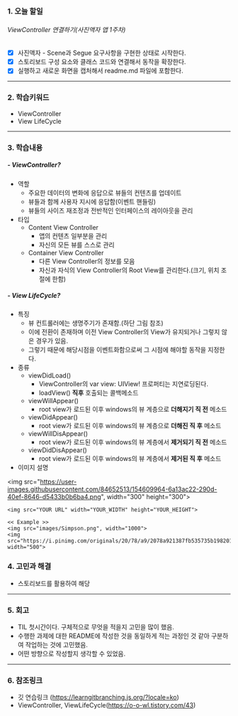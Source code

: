 
### 1. 오늘 할일 

###### ViewController 연결하기(사진액자 앱 1주차)

- [x] 사진액자 - Scene과 Segue 요구사항을 구현한 상태로 시작한다.
- [x] 스토리보드 구성 요소와 클래스 코드와 연결해서 동작을 확장한다.
- [x] 실행하고 새로운 화면을 캡처해서 readme.md 파일에 포함한다.

------

### 2. 학습키워드 

- ViewController
- View LifeCycle

------

### 3. 학습내용 

##### - ViewController?

- 역할
  - 주요한 데이터의 변화에 응답으로 뷰들의 컨텐츠를 업데이트
  - 뷰들과 함께 사용자 지시에 응답함(이벤트 핸들링)
  - 뷰들의 사이즈 재조정과 전반적인 인터페이스의 레이아웃을 관리
- 타입
  - Content View Controller
    - 앱의 컨텐츠 일부분을 관리
    - 자신의 모든 뷰를 스스로 관리
  - Container View Controller
    - 다른 View Controller의 정보를 모음
    - 자신과 자식의 View Controller의 Root View를 관리한다.(크기, 위치 조절에 한함)

##### - View LifeCycle?

- 특징
  - 뷰 컨트롤러에는 생명주기가 존재함.(하단 그림 참조)
  - 이에 전환이 존재하며 이전 View Controller의 View가 유지되거나 그렇지 않은 경우가 있음.
  - 그렇기 때문에 해당시점을 이벤트화함으로써 그 시점에 해야할 동작을 지정한다.
- 종류
  - viewDidLoad()
    - ViewController의 var view: UIView! 프로퍼티는 지연로딩된다.
    - loadView() **직후** 호출되는 콜백메소드
  - viewWillAppear()
    - root view가 로드된 이후 windows의 뷰 계층으로 **더해지기 직 전** 메소드
  - viewDidAppear()
    - root view가 로드된 이후 windows의 뷰 계층으로 **더해진 직 후** 메소드
  - viewWillDisAppear()
    - root view가 로드된 이후 windows의 뷰 계층에서 **제거되기 직 전** 메소드
  - viewDidDisAppear()
    - root view가 로드된 이후 windows의 뷰 계층에서 **제거된 직 후** 메소드
- 이미지 설명

<img src="https://user-images.githubusercontent.com/84652513/154609964-6a13ac22-290d-40ef-8646-d5433b0b6ba4.png", width="300" height="300">



```
<img src="YOUR URL" width="YOUR_WIDTH" height="YOUR_HEIGHT">

<< Example >>
<img src="images/Simpson.png", width="1000">
<img src="https://i.pinimg.com/originals/20/78/a9/2078a921387fb535735b19820175bacf.jpg" width="500">
```

###  4. 고민과 해결

- 스토리보드를 활용하여 해당 

------

###  5. 회고  

- TIL 첫시간이다. 구체적으로 무엇을 적을지 고민을 많이 했음.
- 수행한 과제에 대한 README에 작성한 것을 동일하게 적는 과정인 것 같아 구분하여 작업하는 것에 고민했음.
- 어떤 방향으로 작성할지 생각할 수 있었음.

------

###  6. 참조링크

- 깃 연습링크 (https://learngitbranching.js.org/?locale=ko)
- ViewController, ViewLifeCycle(https://o-o-wl.tistory.com/43)
